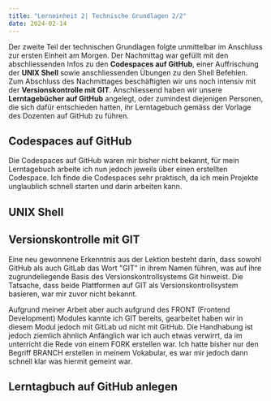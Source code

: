 ```yaml
---
title: "Lerneinheit 2| Technische Grundlagen 2/2"
date: 2024-02-14
---
```


Der zweite Teil der technischen Grundlagen folgte unmittelbar im Anschluss zur ersten Einheit am Morgen. Der Nachmittag war gefüllt mit den abschliessenden Infos zu den **Codespaces auf GitHub**, einer Auffrischung der **UNIX Shell** sowie anschliessenden Übungen zu den Shell Befehlen. Zum Abschluss des Nachmittages beschäftigten wir uns noch intensiv mit der **Versionskontrolle mit GIT**. Anschliessend haben wir unsere **Lerntagebücher auf GitHub** angelegt, oder zumindest diejenigen Personen, die sich dafür entschieden hatten, ihr Lerntagebuch gemäss der Vorlage des Dozenten auf GitHub zu führen.

## Codespaces auf GitHub

Die Codespaces auf GitHub waren mir bisher nicht bekannt, für mein Lerntagebuch arbeite ich nun jedoch jeweils über einen erstellten Codespace. Ich finde die Codespaces sehr praktisch, da ich mein Projekte unglaublich schnell starten und darin arbeiten kann. 

## UNIX Shell

## Versionskontrolle mit GIT

Eine neu gewonnene Erkenntnis aus der Lektion besteht darin, dass sowohl GitHub als auch GitLab das Wort "GIT" in ihrem Namen führen, was auf ihre zugrundeliegende Basis des Versionskontrollsystems Git hinweist. Die Tatsache, dass beide Plattformen auf GIT als Versionskontrollsystem basieren, war mir zuvor nicht bekannt.

Aufgrund meiner Arbeit aber auch aufgrund des FRONT (Frontend Development) Modules kannte ich GIT bereits, gearbeitet haben wir in diesem Modul jedoch mit GitLab ud nicht mit GitHub. Die Handhabung ist jedoch ziemlich ähnlich Anfänglich war ich auch etwas verwirrt, da im unterricht die Rede von einem FORK erstellen war. Ich hatte bisher nur den Begriff BRANCH erstellen in meinem Vokabular, es war mir jedoch dann schnell klar was hiermit gemeint war. 

## Lerntagbuch auf GitHub anlegen
